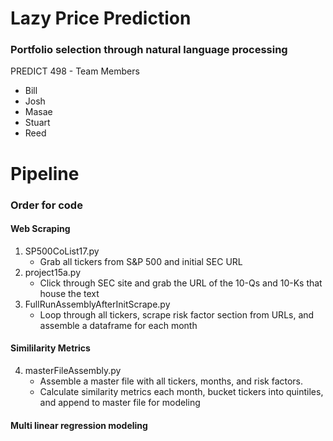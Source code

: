 # Lazy Price Prediction
### Portfolio selection through natural language processing

PREDICT 498 - Team Members
* Bill
* Josh 
* Masae
* Stuart
* Reed


# Pipeline

### Order for code

#### Web Scraping
1. SP500CoList17.py
   * Grab all tickers from S&P 500 and initial SEC URL
2. project15a.py
   * Click through SEC site and grab the URL of the 10-Qs and 10-Ks that house the text
3. FullRunAssemblyAfterInitScrape.py
   * Loop through all tickers, scrape risk factor section from URLs, and assemble a dataframe for each month

#### Simililarity Metrics
4. masterFileAssembly.py
   * Assemble a master file with all tickers, months, and risk factors.
   * Calculate similarity metrics each month, bucket tickers into quintiles, and append to master file for modeling

#### Multi linear regression modeling

